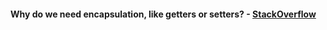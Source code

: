 #### Why do we need encapsulation, like getters or setters? - [StackOverflow](https://stackoverflow.com/questions/18524652/how-to-use-javascript-object-defineproperty)
